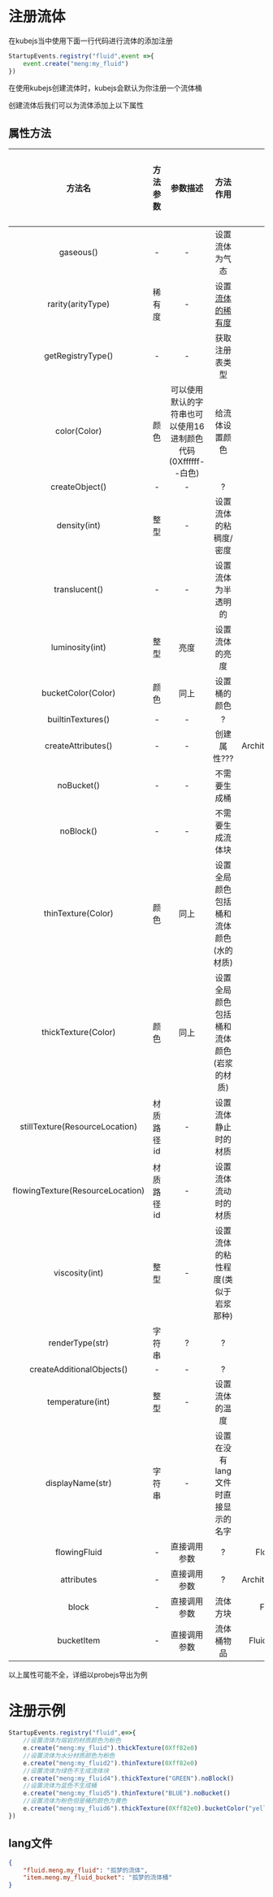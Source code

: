# 注册流体
在kubejs当中使用下面一行代码进行流体的添加注册
```js
StartupEvents.registry("fluid",event =>{
    event.create("meng:my_fluid")
})
```
在使用kubejs创建流体时，kubejs会默认为你注册一个流体桶

创建流体后我们可以为流体添加上以下属性
## 属性方法
|   方法名   |   方法参数    |     参数描述    |     方法作用    |  返回类型 |  测试是否成功 |
| :---------: | :---------: | :-------------: | :------------: | :---------: | :-------: |
| gaseous()  |   - | - | 设置流体为气态 | this | ??? |
| rarity(arityType) | 稀有度 | - | 设置[流体的稀有度](/ti-wai-hua/xi-you-du.md) | this | ??? |
| getRegistryType() | - | - | 获取注册表类型 | RegistryInfo | - |
|  color(Color)  | 颜色 | 可以使用默认的字符串也可以使用16进制颜色代码(0Xffffff--白色) | 给流体设置颜色 | this | - |
| createObject() | - | - | ? | this | ??? |
|  density(int) | 整型 | - | 设置流体的粘稠度/密度 | this | 失败 |
| translucent() | - | - | 设置流体为半透明的 | this | 失败 |
| luminosity(int) | 整型 | 亮度 | 设置流体的亮度 | this | 失败 |
| bucketColor(Color) | 颜色 | 同上 | 设置桶的颜色 | this | 成功 |
| builtinTextures() | - | - | ? | this | ??? |
| createAttributes() | - | - | 创建属性??? | ArchitecturyFluidAttributes | ??? |
| noBucket() | - | - | 不需要生成桶 | this | 成功 |
| noBlock() | - | - | 不需要生成流体块 | this | 成功 |
| thinTexture(Color) | 颜色 | 同上 | 设置全局颜色包括桶和流体颜色(水的材质) | this | 成功 |
| thickTexture(Color) | 颜色 | 同上 | 设置全局颜色包括桶和流体颜色(岩浆的材质) | this | 成功 |
| stillTexture(ResourceLocation) | 材质路径id | - | 设置流体静止时的材质 | this |  - |
| flowingTexture(ResourceLocation) | 材质路径id | - | 设置流体流动时的材质 | this | - |
| viscosity(int) | 整型 | - | 设置流体的粘性程度(类似于岩浆那种) | this | 失败 |
| renderType(str) | 字符串 | ? | ? | this | ??? |
| createAdditionalObjects() | - | - | ? | this | ??? |
| temperature(int) | 整型 | - | 设置流体的温度 | this | 失败 |
| displayName(str) | 字符串 | - | 设置在没有lang文件时直接显示的名字 | 成功 |
| flowingFluid | - | 直接调用参数 | ? | FlowingFluidBuilder | - |
| attributes | - | 直接调用参数 | ? | ArchitecturyFluidAttributes | - |
| block | - | 直接调用参数 | 流体方块 | FluidBlockBuilder | - |
| bucketItem | - | 直接调用参数 | 流体桶物品 | FluidBucketItemBuilder | - |

以上属性可能不全，详细以probejs导出为例

# 注册示例
```js
StartupEvents.registry("fluid",e=>{
    //设置流体为熔岩的材质颜色为粉色
    e.create("meng:my_fluid").thickTexture(0Xff82e0)
    //设置流体为水分材质颜色为粉色
    e.create("meng:my_fluid2").thinTexture(0Xff82e0)
    //设置流体为绿色不生成流体块
    e.create("meng:my_fluid4").thickTexture("GREEN").noBlock()
    //设置流体为蓝色不生成桶
    e.create("meng:my_fluid5").thinTexture("BLUE").noBucket()
    //设置流体为粉色但是桶的颜色为黄色
    e.create("meng:my_fluid6").thickTexture(0Xff82e0).bucketColor("yellow")
})
```
## lang文件
```json
{
    "fluid.meng.my_fluid": "孤梦的流体",
    "item.meng.my_fluid_bucket": "孤梦的流体桶"
}
```